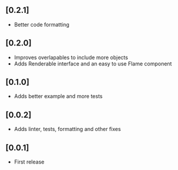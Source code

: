 ## [0.2.1]
* Better code formatting

## [0.2.0]
* Improves overlapables to include more objects
* Adds Renderable interface and an easy to use Flame component

## [0.1.0]
* Adds better example and more tests

## [0.0.2]
* Adds linter, tests, formatting and other fixes

## [0.0.1]
* First release
